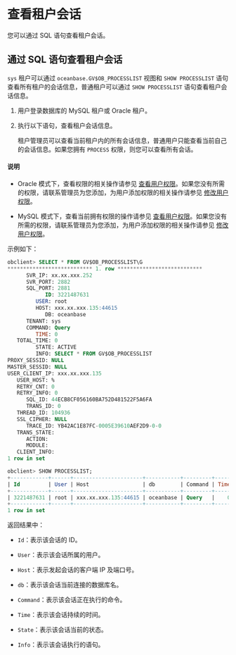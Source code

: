 # 查看租户会话

您可以通过 SQL 语句查看租户会话。

## 通过 SQL 语句查看租户会话

`sys` 租户可以通过 `oceanbase.GV$OB_PROCESSLIST` 视图和 `SHOW PROCESSLIST` 语句查看所有租户的会话信息，普通租户可以通过 `SHOW PROCESSLIST` 语句查看租户会话信息。

1. 用户登录数据库的 MySQL 租户或 Oracle 租户。

2. 执行以下语句，查看租户会话信息。

   租户管理员可以查看当前租户内的所有会话信息，普通用户只能查看当前自己的会话信息。如果您拥有 `PROCESS` 权限，则您可以查看所有会话。

  <main id="notice" type='explain'>
    <h4>说明</h4>
    <ul>
    <li>
    <p>Oracle 模式下，查看权限的相关操作请参见 <a href="5.manage-users-and-permissions/2.oracle-mode/4.view-the-user-permissions-of-oracle-mode.md">查看用户权限</a>。如果您没有所需的权限，请联系管理员为您添加，为用户添加权限的相关操作请参见 <a href="5.manage-users-and-permissions/2.oracle-mode/5.modify-the-user-permissions-of-oracle-mode.md">修改用户权限</a>。</p>
    </li>
    <li>
    <p>MySQL 模式下，查看当前拥有权限的操作请参见 <a href="5.manage-users-and-permissions/3.mysql-mode/4.to-view-user-permissions-of-mysql-mode.md">查看用户权限</a>。如果您没有所需的权限，请联系管理员为您添加，为用户添加权限的相关操作请参见 <a href="5.manage-users-and-permissions/3.mysql-mode/5.to-modify-user-permissions-of-mysql-mode.md">修改用户权限</a>。</p>
    </li>
    </ul>
  </main>

   示例如下：

   ```sql
   obclient> SELECT * FROM GV$OB_PROCESSLIST\G
   *************************** 1. row ***************************
         SVR_IP: xx.xx.xxx.252
         SVR_PORT: 2882
         SQL_PORT: 2881
               ID: 3221487631
            USER: root
            HOST: xxx.xx.xxx.135:44615
               DB: oceanbase
         TENANT: sys
         COMMAND: Query
            TIME: 0
      TOTAL_TIME: 0
            STATE: ACTIVE
            INFO: SELECT * FROM GV$OB_PROCESSLIST
   PROXY_SESSID: NULL
   MASTER_SESSID: NULL
   USER_CLIENT_IP: xxx.xx.xxx.135
      USER_HOST: %
      RETRY_CNT: 0
      RETRY_INFO: 0
         SQL_ID: 44ECB8CF056160BA752D481522F5A6FA
         TRANS_ID: 0
      THREAD_ID: 104936
      SSL_CIPHER: NULL
         TRACE_ID: YB42AC1E87FC-0005E39610AEF2D9-0-0
      TRANS_STATE:
         ACTION:
         MODULE:
      CLIENT_INFO:
   1 row in set
   ```

   ```sql
   obclient> SHOW PROCESSLIST;
   +------------+------+----------------------+-----------+---------+------+--------+------------------+
   | Id         | User | Host                 | db        | Command | Time | State  | Info             |
   +------------+------+----------------------+-----------+---------+------+--------+------------------+
   | 3221487631 | root | xxx.xx.xxx.135:44615 | oceanbase | Query   |    0 | ACTIVE | SHOW PROCESSLIST |
   +------------+------+----------------------+-----------+---------+------+--------+------------------+
   1 row in set
   ```

   返回结果中：

   * `Id`：表示该会话的 ID。

   * `User`：表示该会话所属的用户。

   * `Host`：表示发起会话的客户端 IP 及端口号。

   * `db`：表示该会话当前连接的数据库名。

   * `Command`：表示该会话正在执行的命令。

   * `Time`：表示该会话持续的时间。

   * `State`：表示该会话当前的状态。

   * `Info`：表示该会话执行的语句。

